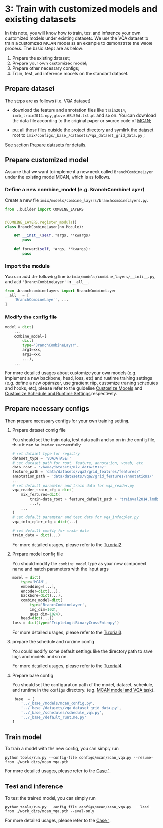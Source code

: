 # 3: Train with customized models and existing datasets

In this note, you will know how to train, test and inference your own customized models under existing datasets. We use the VQA dataset to train a customized MCAN model as an example to demonstrate the whole process.
The basic steps are as below:
1. Prepare the existing dataset;
2. Prepare your own customized model;
3. Prepare other necessary configs;
4. Train, test, and inference models on the standard dataset.

## Prepare dataset

The steps are as follows (i.e. VQA dataset):

- download the feature and annotation files like `train2014`, `imdb_train2014.npy`, `glove.6B.50d.txt.pt` and so on. You can download the data file according to the original paper or source code of [MCAN](https://github.com/inspur-hsslab/iMIX/tree/master/configs/mcan);

- put all those files outside the project directory and symlink the dataset root to `imix/configs/_base_/datasets/vqa_dataset_grid_data.py` ;


See section [Prepare datasets](1_exist_data_model.md) for details.

## Prepare customized model

Assume that we want to implement a new neck called `BranchCombineLayer` under the existing model MCAN, which is as follows.

### Define a new combine_model (e.g. BranchCombineLayer)

Create a new file `imix/models/combine_layers/branchcombinelayers.py`.

```python
from ..builder import COMBINE_LAYERS


@COMBINE_LAYERS.register_module()
class BranchCombineLayer(nn.Module):

    def __init__(self, *args, **kwargs):
        pass

    def forward(self, *args, **kwargs):
        pass
```

### Import the module

You can add the following line to `imix/models/combine_layers/__init__.py`, and add `'BranchCombineLayer'` in `__all__`.

```python
from .branchcombinelayers import BranchCombineLayer
__all__ = [
    'BranchCombineLayer', ...
]
```

### Modify the config file

```python
model = dict(
    ...
    combine_model=[
        dict(
        type='BranchCombineLayer',
        arg1=xxx,
        arg2=xxx,
        ...),
    ...
```

For more detailed usages about customize your own models (e.g. implement a new backbone, head, loss, etc) and runtime training settings (e.g. define a new optimizer, use gradient clip, customize training schedules and hooks, etc), please refer to the guideline [Customize Models](../tutorials/Tutorial3-customize_models.md) and [Customize Schedule and Runtime Settings](../tutorials/Tutorial4-customize_Schedule_and_Runtime_Settings.md) respectively.

## Prepare necessary configs

Then prepare necessary configs for your own training setting.

1. Prepare dataset config file

   You should set the train data, test data path and so on in the config file, thus it can be loaded successfully.

   ```python
   # set dataset type for registry
   dataset_type = 'VQADATASET'
   # set dataset path for root, feature, annotation, vocab, etc
   data_root = '/home/datasets/mix_data/iMIX/'
   feature_path = 'data/datasets/vqa2/grid_features/features/'
   annotation_path = 'data/datasets/vqa2/grid_features/annotations/'
   ...
   # set default parameter and train data for vqa_reader.py
   vqa_reader_train_cfg = dict(
       mix_features=dict(
           train=data_root + feature_default_path + 'trainval2014.lmdb',
           ...),
       ...
   )
   # set default parameter and test data for vqa_infocpler.py
   vqa_info_cpler_cfg = dict(...)

   # set default config for train data
   train_data = dict(...)
   ```

   For more detailed usages, please refer to the [Tutorial2](../tutorials/Tutorial2-customize_dataset.md).

2. Prepare model config file

   You should modify the `combine_model` type as your new component name and match parameters with  the input args.

   ```python
   model = dict(
       type='MCAN',
       embedding=[...],
       encoder=dict(...),
       backbone=dict(...),
       combine_model=dict(
           type='BranchCombineLayer',
           img_dim=1024,
           ques_dim=1024),
       head=dict(...))
   loss = dict(type='TripleLogitBinaryCrossEntropy')
   ```

   For more detailed usages, please refer to the [Tutorial3](../tutorials/Tutorial3-customize_models.md).

3. prepare the schedule and runtime config

   You could modify some default settings like the directory path to save logs and models and so on.

   For more detailed usages, please refer to the [Tutorial4](../tutorials/Tutorial4-customize_Schedule_and_Runtime_Settings.md).

4. Prepare base config

   You should set the configuration path of the model, dataset, schedule, and runtime in the `configs` directory. (e.g. [MCAN model and VQA task](https://github.com/inspur-hsslab/iMIX/tree/master/configs/mcan/mcan_vqa.py)).

   ```python
   _base_ = [
       '../_base_/models/mcan_config.py',
       '../_base_/datasets/vqa_dataset_grid_data.py',
       '../_base_/schedules/schedule_vqa.py',
       '../_base_/default_runtime.py'
   ]
   ```

## Train model

To train a model with the new config, you can simply run

```shell
python tools/run.py --config-file configs/mcan/mcan_vqa.py --resume-from ./work_dirs/mcan_vqa.pth
```

For more detailed usages, please refer to the [Case 1](1_exist_data_model.md).

## Test and inference

To test the trained model, you can simply run

```shell
python tools/run.py --config-file configs/mcan/mcan_vqa.py  --load-from ./work_dirs/mcan_vqa.pth --eval-only
```

For more detailed usages, please refer to the [Case 1](1_exist_data_model.md).
